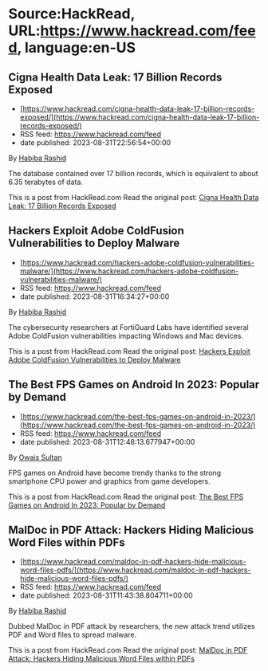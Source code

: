# Source:HackRead, URL:https://www.hackread.com/feed, language:en-US

## Cigna Health Data Leak: 17 Billion Records Exposed
 - [https://www.hackread.com/cigna-health-data-leak-17-billion-records-exposed/](https://www.hackread.com/cigna-health-data-leak-17-billion-records-exposed/)
 - RSS feed: https://www.hackread.com/feed
 - date published: 2023-08-31T22:56:54+00:00

<p>By <a href="https://www.hackread.com/author/habiba/" rel="nofollow">Habiba Rashid</a></p>
<p>The database contained over 17 billion records, which is equivalent to about 6.35 terabytes of data.</p>
<p>This is a post from HackRead.com Read the original post: <a href="https://www.hackread.com/cigna-health-data-leak-17-billion-records-exposed/" rel="nofollow">Cigna Health Data Leak: 17 Billion Records Exposed</a></p>

## Hackers Exploit Adobe ColdFusion Vulnerabilities to Deploy Malware
 - [https://www.hackread.com/hackers-adobe-coldfusion-vulnerabilities-malware/](https://www.hackread.com/hackers-adobe-coldfusion-vulnerabilities-malware/)
 - RSS feed: https://www.hackread.com/feed
 - date published: 2023-08-31T16:34:27+00:00

<p>By <a href="https://www.hackread.com/author/habiba/" rel="nofollow">Habiba Rashid</a></p>
<p>The cybersecurity researchers at FortiGuard Labs have identified several Adobe ColdFusion vulnerabilities impacting Windows and Mac devices.</p>
<p>This is a post from HackRead.com Read the original post: <a href="https://www.hackread.com/hackers-adobe-coldfusion-vulnerabilities-malware/" rel="nofollow">Hackers Exploit Adobe ColdFusion Vulnerabilities to Deploy Malware</a></p>

## The Best FPS Games on Android In 2023: Popular by Demand
 - [https://www.hackread.com/the-best-fps-games-on-android-in-2023/](https://www.hackread.com/the-best-fps-games-on-android-in-2023/)
 - RSS feed: https://www.hackread.com/feed
 - date published: 2023-08-31T12:48:13.677947+00:00

<p>By <a href="https://www.hackread.com/author/owais/" rel="nofollow">Owais Sultan</a></p>
<p>FPS games on Android have become trendy thanks to the strong smartphone CPU power and graphics from game developers.</p>
<p>This is a post from HackRead.com Read the original post: <a href="https://www.hackread.com/the-best-fps-games-on-android-in-2023/" rel="nofollow">The Best FPS Games on Android In 2023: Popular by Demand</a></p>

## MalDoc in PDF Attack: Hackers Hiding Malicious Word Files within PDFs
 - [https://www.hackread.com/maldoc-in-pdf-hackers-hide-malicious-word-files-pdfs/](https://www.hackread.com/maldoc-in-pdf-hackers-hide-malicious-word-files-pdfs/)
 - RSS feed: https://www.hackread.com/feed
 - date published: 2023-08-31T11:43:38.804711+00:00

<p>By <a href="https://www.hackread.com/author/habiba/" rel="nofollow">Habiba Rashid</a></p>
<p>Dubbed MalDoc in PDF attack by researchers, the new attack trend utilizes PDF and Word files to spread malware.</p>
<p>This is a post from HackRead.com Read the original post: <a href="https://www.hackread.com/maldoc-in-pdf-hackers-hide-malicious-word-files-pdfs/" rel="nofollow">MalDoc in PDF Attack: Hackers Hiding Malicious Word Files within PDFs</a></p>

